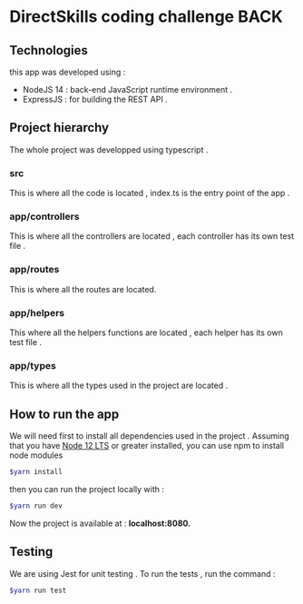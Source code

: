 # DirectSkills coding challenge BACK

## Technologies

this app was developed using :

- NodeJS 14 : back-end JavaScript runtime environment .
- ExpressJS : for building the REST API .

## Project hierarchy

The whole project was developped using typescript .

### src

This is where all the code is located , index.ts is the entry point of the app .

### app/controllers

This is where all the controllers are located , each controller has its own test file .

### app/routes

This is where all the routes are located.

### app/helpers

This where all the helpers functions are located , each helper has its own test file .

### app/types

This is where all the types used in the project are located .

## How to run the app

We will need first to install all dependencies used in the project . Assuming that you have [Node 12 LTS](https://nodejs.org/en/download/) or greater installed, you can use npm to install node modules

```bash
$yarn install
```

then you can run the project locally with :

```bash
$yarn run dev
```

Now the project is available at : **localhost:8080.**

## Testing

We are using Jest for unit testing . To run the tests , run the command :

```bash
$yarn run test
```


